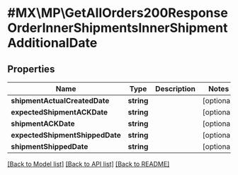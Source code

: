 # #MX\MP\GetAllOrders200ResponseOrderInnerShipmentsInnerShipmentAdditionalDate

## Properties

Name | Type | Description | Notes
------------ | ------------- | ------------- | -------------
**shipmentActualCreatedDate** | **string** |  | [optional]
**expectedShipmentACKDate** | **string** |  | [optional]
**shipmentACKDate** | **string** |  | [optional]
**expectedShipmentShippedDate** | **string** |  | [optional]
**shipmentShippedDate** | **string** |  | [optional]


[[Back to Model list]](../) [[Back to API list]](../../Api/MX/MP) [[Back to README]](../../README.md)
